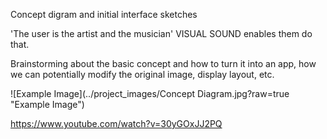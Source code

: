 Concept digram and initial interface sketches

'The user is the artist and the musician' VISUAL SOUND enables them do that. 

Brainstorming about the basic concept and how to turn it into an app, how we can potentially modify the original image, display layout, etc.


![Example Image](../project_images/Concept Diagram.jpg?raw=true "Example Image")

https://www.youtube.com/watch?v=30yGOxJJ2PQ
